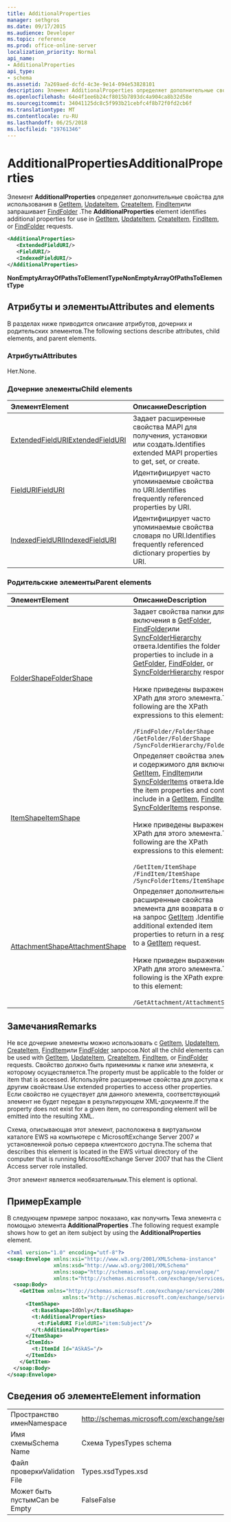 ```yaml
---
title: AdditionalProperties
manager: sethgros
ms.date: 09/17/2015
ms.audience: Developer
ms.topic: reference
ms.prod: office-online-server
localization_priority: Normal
api_name:
- AdditionalProperties
api_type:
- schema
ms.assetid: 7a269aed-dcfd-4c3e-9e14-094e53828101
description: Элемент AdditionalProperties определяет дополнительные свойства для использования в GetItem, UpdateItem, CreateItem, FindItem или запрашивает FindFolder.
ms.openlocfilehash: 64e4f1ee6b24cf8015b7893dc4a904ca8b32d58e
ms.sourcegitcommit: 34041125dc8c5f993b21cebfc4f8b72f0fd2cb6f
ms.translationtype: MT
ms.contentlocale: ru-RU
ms.lasthandoff: 06/25/2018
ms.locfileid: "19761346"
---
```

# <a name="additionalproperties"></a><span data-ttu-id="ea4a2-103">AdditionalProperties</span><span class="sxs-lookup"><span data-stu-id="ea4a2-103">AdditionalProperties</span></span>

<span data-ttu-id="ea4a2-104">Элемент **AdditionalProperties** определяет дополнительные свойства для использования в [GetItem](getitem.md), [UpdateItem](updateitem.md), [CreateItem](createitem.md), [FindItem](finditem.md)или запрашивает [FindFolder](findfolder.md) .</span><span class="sxs-lookup"><span data-stu-id="ea4a2-104">The **AdditionalProperties** element identifies additional properties for use in [GetItem](getitem.md), [UpdateItem](updateitem.md), [CreateItem](createitem.md), [FindItem](finditem.md), or [FindFolder](findfolder.md) requests.</span></span> 
  
```xml
<AdditionalProperties>
   <ExtendedFieldURI/>
   <FieldURI/>
   <IndexedFieldURI/>
</AdditionalProperties>
```

 <span data-ttu-id="ea4a2-105">**NonEmptyArrayOfPathsToElementType**</span><span class="sxs-lookup"><span data-stu-id="ea4a2-105">**NonEmptyArrayOfPathsToElementType**</span></span>
## <a name="attributes-and-elements"></a><span data-ttu-id="ea4a2-106">Атрибуты и элементы</span><span class="sxs-lookup"><span data-stu-id="ea4a2-106">Attributes and elements</span></span>

<span data-ttu-id="ea4a2-107">В разделах ниже приводится описание атрибутов, дочерних и родительских элементов.</span><span class="sxs-lookup"><span data-stu-id="ea4a2-107">The following sections describe attributes, child elements, and parent elements.</span></span>
  
### <a name="attributes"></a><span data-ttu-id="ea4a2-108">Атрибуты</span><span class="sxs-lookup"><span data-stu-id="ea4a2-108">Attributes</span></span>

<span data-ttu-id="ea4a2-109">Нет.</span><span class="sxs-lookup"><span data-stu-id="ea4a2-109">None.</span></span>
  
### <a name="child-elements"></a><span data-ttu-id="ea4a2-110">Дочерние элементы</span><span class="sxs-lookup"><span data-stu-id="ea4a2-110">Child elements</span></span>

|<span data-ttu-id="ea4a2-111">**Элемент**</span><span class="sxs-lookup"><span data-stu-id="ea4a2-111">**Element**</span></span>|<span data-ttu-id="ea4a2-112">**Описание**</span><span class="sxs-lookup"><span data-stu-id="ea4a2-112">**Description**</span></span>|
|:-----|:-----|
|[<span data-ttu-id="ea4a2-113">ExtendedFieldURI</span><span class="sxs-lookup"><span data-stu-id="ea4a2-113">ExtendedFieldURI</span></span>](extendedfielduri.md) <br/> |<span data-ttu-id="ea4a2-114">Задает расширенные свойства MAPI для получения, установки или создать.</span><span class="sxs-lookup"><span data-stu-id="ea4a2-114">Identifies extended MAPI properties to get, set, or create.</span></span>  <br/> |
|[<span data-ttu-id="ea4a2-115">FieldURI</span><span class="sxs-lookup"><span data-stu-id="ea4a2-115">FieldURI</span></span>](fielduri.md) <br/> |<span data-ttu-id="ea4a2-116">Идентифицирует часто упоминаемые свойства по URI.</span><span class="sxs-lookup"><span data-stu-id="ea4a2-116">Identifies frequently referenced properties by URI.</span></span>  <br/> |
|[<span data-ttu-id="ea4a2-117">IndexedFieldURI</span><span class="sxs-lookup"><span data-stu-id="ea4a2-117">IndexedFieldURI</span></span>](indexedfielduri.md) <br/> |<span data-ttu-id="ea4a2-118">Идентифицирует часто упоминаемые свойства словаря по URI.</span><span class="sxs-lookup"><span data-stu-id="ea4a2-118">Identifies frequently referenced dictionary properties by URI.</span></span>  <br/> |
   
### <a name="parent-elements"></a><span data-ttu-id="ea4a2-119">Родительские элементы</span><span class="sxs-lookup"><span data-stu-id="ea4a2-119">Parent elements</span></span>

|<span data-ttu-id="ea4a2-120">**Элемент**</span><span class="sxs-lookup"><span data-stu-id="ea4a2-120">**Element**</span></span>|<span data-ttu-id="ea4a2-121">**Описание**</span><span class="sxs-lookup"><span data-stu-id="ea4a2-121">**Description**</span></span>|
|:-----|:-----|
|[<span data-ttu-id="ea4a2-122">FolderShape</span><span class="sxs-lookup"><span data-stu-id="ea4a2-122">FolderShape</span></span>](foldershape.md) <br/> | <span data-ttu-id="ea4a2-123">Задает свойства папки для включения в [GetFolder](getfolder.md), [FindFolder](findfolder.md)или [SyncFolderHierarchy](syncfolderhierarchy.md) ответа.</span><span class="sxs-lookup"><span data-stu-id="ea4a2-123">Identifies the folder properties to include in a [GetFolder](getfolder.md), [FindFolder](findfolder.md), or [SyncFolderHierarchy](syncfolderhierarchy.md) response.</span></span><br/><br/>  <span data-ttu-id="ea4a2-124">Ниже приведены выражения XPath для этого элемента.</span><span class="sxs-lookup"><span data-stu-id="ea4a2-124">The following are the XPath expressions to this element:</span></span><br/><br/>  `/FindFolder/FolderShape` <br/>  `/GetFolder/FolderShape` <br/>  `/SyncFolderHierarchy/FolderShape` <br/> |
|[<span data-ttu-id="ea4a2-125">ItemShape</span><span class="sxs-lookup"><span data-stu-id="ea4a2-125">ItemShape</span></span>](itemshape.md) <br/> | <span data-ttu-id="ea4a2-126">Определяет свойства элемента и содержимого для включения в [GetItem](getitem.md), [FindItem](finditem.md)или [SyncFolderItems](syncfolderitems.md) ответа.</span><span class="sxs-lookup"><span data-stu-id="ea4a2-126">Identifies the item properties and content to include in a [GetItem](getitem.md), [FindItem](finditem.md), or [SyncFolderItems](syncfolderitems.md) response.</span></span><br/><br/>  <span data-ttu-id="ea4a2-127">Ниже приведены выражения XPath для этого элемента.</span><span class="sxs-lookup"><span data-stu-id="ea4a2-127">The following are the XPath expressions to this element:</span></span><br/><br/>  `/GetItem/ItemShape` <br/>  `/FindItem/ItemShape` <br/>  `/SyncFolderItems/ItemShape` <br/> |
|[<span data-ttu-id="ea4a2-128">AttachmentShape</span><span class="sxs-lookup"><span data-stu-id="ea4a2-128">AttachmentShape</span></span>](attachmentshape.md) <br/> |<span data-ttu-id="ea4a2-129">Определяет дополнительные расширенные свойства элемента для возврата в ответ на запрос [GetItem](getitem.md) .</span><span class="sxs-lookup"><span data-stu-id="ea4a2-129">Identifies additional extended item properties to return in a response to a [GetItem](getitem.md) request.</span></span><br/><br/> <span data-ttu-id="ea4a2-130">Ниже приведен выражение XPath для этого элемента.</span><span class="sxs-lookup"><span data-stu-id="ea4a2-130">The following is the XPath expression to this element:</span></span><br/><br/>  `/GetAttachment/AttachmentShape` <br/> |
   
## <a name="remarks"></a><span data-ttu-id="ea4a2-131">Замечания</span><span class="sxs-lookup"><span data-stu-id="ea4a2-131">Remarks</span></span>

<span data-ttu-id="ea4a2-132">Не все дочерние элементы можно использовать с [GetItem](getitem.md), [UpdateItem](updateitem.md), [CreateItem](createitem.md), [FindItem](finditem.md)или [FindFolder](findfolder.md) запросов.</span><span class="sxs-lookup"><span data-stu-id="ea4a2-132">Not all the child elements can be used with [GetItem](getitem.md), [UpdateItem](updateitem.md), [CreateItem](createitem.md), [FindItem](finditem.md), or [FindFolder](findfolder.md) requests.</span></span> <span data-ttu-id="ea4a2-133">Свойство должно быть применимы к папке или элемента, к которому осуществляется.</span><span class="sxs-lookup"><span data-stu-id="ea4a2-133">The property must be applicable to the folder or item that is accessed.</span></span> <span data-ttu-id="ea4a2-134">Используйте расширенные свойства для доступа к другим свойствам.</span><span class="sxs-lookup"><span data-stu-id="ea4a2-134">Use extended properties to access other properties.</span></span> <span data-ttu-id="ea4a2-135">Если свойство не существует для данного элемента, соответствующий элемент не будет передан в результирующем XML-документе.</span><span class="sxs-lookup"><span data-stu-id="ea4a2-135">If the property does not exist for a given item, no corresponding element will be emitted into the resulting XML.</span></span> 
  
<span data-ttu-id="ea4a2-136">Схема, описывающая этот элемент, расположена в виртуальном каталоге EWS на компьютере с MicrosoftExchange Server 2007 и установленной ролью сервера клиентского доступа.</span><span class="sxs-lookup"><span data-stu-id="ea4a2-136">The schema that describes this element is located in the EWS virtual directory of the computer that is running MicrosoftExchange Server 2007 that has the Client Access server role installed.</span></span> 
  
<span data-ttu-id="ea4a2-137">Этот элемент является необязательным.</span><span class="sxs-lookup"><span data-stu-id="ea4a2-137">This element is optional.</span></span>
  
## <a name="example"></a><span data-ttu-id="ea4a2-138">Пример</span><span class="sxs-lookup"><span data-stu-id="ea4a2-138">Example</span></span>

<span data-ttu-id="ea4a2-139">В следующем примере запрос показано, как получить Тема элемента с помощью элемента **AdditionalProperties** .</span><span class="sxs-lookup"><span data-stu-id="ea4a2-139">The following request example shows how to get an item subject by using the **AdditionalProperties** element.</span></span> 
  
```XML
<?xml version="1.0" encoding="utf-8"?>
<soap:Envelope xmlns:xsi="http://www.w3.org/2001/XMLSchema-instance"
               xmlns:xsd="http://www.w3.org/2001/XMLSchema"
               xmlns:soap="http://schemas.xmlsoap.org/soap/envelope/"
               xmlns:t="http://schemas.microsoft.com/exchange/services/2006/types">
  <soap:Body>
    <GetItem xmlns="http://schemas.microsoft.com/exchange/services/2006/messages" 
                  xmlns:t="http://schemas.microsoft.com/exchange/services/2006/types">
      <ItemShape>
        <t:BaseShape>IdOnly</t:BaseShape>
        <t:AdditionalProperties>
          <t:FieldURI FieldURI="item:Subject"/>
        </t:AdditionalProperties>
      </ItemShape>
      <ItemIds>
        <t:ItemId Id="ASkAS="/>
      </ItemIds>
    </GetItem>
  </soap:Body>
</soap:Envelope>
```

## <a name="element-information"></a><span data-ttu-id="ea4a2-140">Сведения об элементе</span><span class="sxs-lookup"><span data-stu-id="ea4a2-140">Element information</span></span>

|||
|:-----|:-----|
|<span data-ttu-id="ea4a2-141">Пространство имен</span><span class="sxs-lookup"><span data-stu-id="ea4a2-141">Namespace</span></span>  <br/> |http://schemas.microsoft.com/exchange/services/2006/types  <br/> |
|<span data-ttu-id="ea4a2-142">Имя схемы</span><span class="sxs-lookup"><span data-stu-id="ea4a2-142">Schema Name</span></span>  <br/> |<span data-ttu-id="ea4a2-143">Схема Types</span><span class="sxs-lookup"><span data-stu-id="ea4a2-143">Types schema</span></span>  <br/> |
|<span data-ttu-id="ea4a2-144">Файл проверки</span><span class="sxs-lookup"><span data-stu-id="ea4a2-144">Validation File</span></span>  <br/> |<span data-ttu-id="ea4a2-145">Types.xsd</span><span class="sxs-lookup"><span data-stu-id="ea4a2-145">Types.xsd</span></span>  <br/> |
|<span data-ttu-id="ea4a2-146">Может быть пустым</span><span class="sxs-lookup"><span data-stu-id="ea4a2-146">Can be Empty</span></span>  <br/> |<span data-ttu-id="ea4a2-147">False</span><span class="sxs-lookup"><span data-stu-id="ea4a2-147">False</span></span>  <br/> |
   

